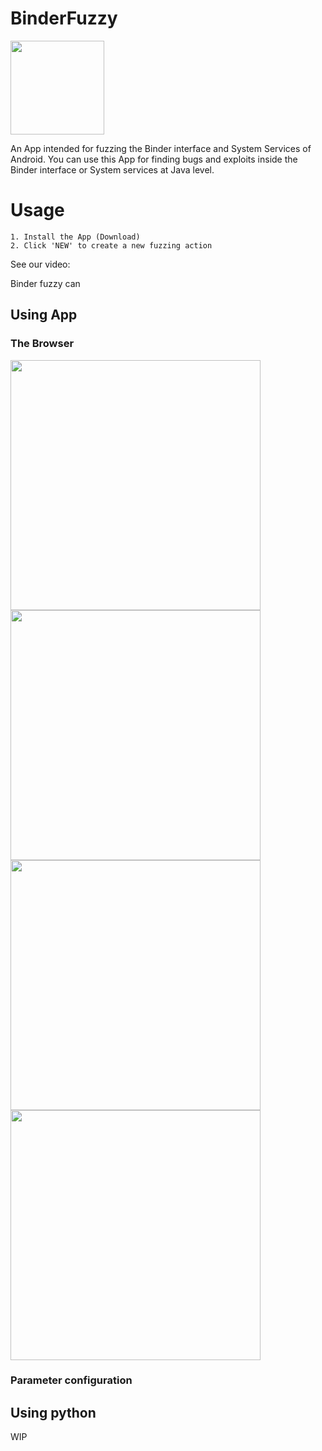 # BinderFuzzy

<img src="metadata/android/en-US/images/icon.png" width="150">


An App intended for fuzzing the Binder interface and System Services of Android.
You can use this App for finding bugs and exploits inside the Binder interface or System services at Java level.

# Usage
```
1. Install the App (Download)
2. Click 'NEW' to create a new fuzzing action
```

See our video: []()

Binder fuzzy can

## Using App



### The Browser

<img src="metadata/android/en-US/images/phoneScreenshots/Screenshot_20200603_181445_org.chickenhook.binderfuzzy.jpg" width="400">
<img src="metadata/android/en-US/images/phoneScreenshots/Screenshot_20200603_181354_org.chickenhook.binderfuzzy.jpg" width="400">
<img src="metadata/android/en-US/images/phoneScreenshots/Screenshot_20200603_181407_org.chickenhook.binderfuzzy.jpg" width="400">
<img src="metadata/android/en-US/images/phoneScreenshots/Screenshot_20200603_181349_org.chickenhook.binderfuzzy.jpg" width="400">


### Parameter configuration


## Using python

WIP